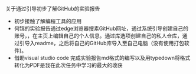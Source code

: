 关于通过引导初步了解GitHub的实验报告
* 初步接触了解编程工具的应用
* 何锦的实验报告通过edge浏览器搜素GitHub网址，通过系统引导创建自己的账号，，在主页上编辑自己的个人信息。通过库选项创建自己的私人仓库，通过引导入readme，之后将自己的GitHub库导入至自己电脑（没有使用打包软件)。
* 借助visual studio code 完成实验报告md格式的编写以及用typedown将格式转化为PDF是我在此次任务中学习的最大的收获